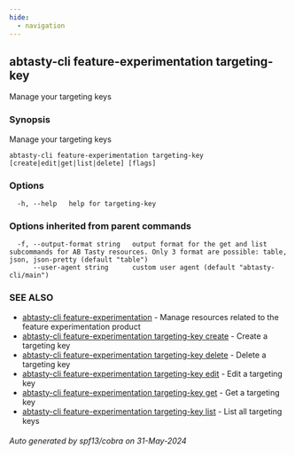 ```yaml
---
hide:
  - navigation
---
```

## abtasty-cli feature-experimentation targeting-key

Manage your targeting keys

### Synopsis

Manage your targeting keys

```
abtasty-cli feature-experimentation targeting-key [create|edit|get|list|delete] [flags]
```

### Options

```
  -h, --help   help for targeting-key
```

### Options inherited from parent commands

```
  -f, --output-format string   output format for the get and list subcommands for AB Tasty resources. Only 3 format are possible: table, json, json-pretty (default "table")
      --user-agent string      custom user agent (default "abtasty-cli/main")
```

### SEE ALSO

* [abtasty-cli feature-experimentation](abtasty-cli_feature-experimentation.md)	 - Manage resources related to the feature experimentation product
* [abtasty-cli feature-experimentation targeting-key create](abtasty-cli_feature-experimentation_targeting-key_create.md)	 - Create a targeting key
* [abtasty-cli feature-experimentation targeting-key delete](abtasty-cli_feature-experimentation_targeting-key_delete.md)	 - Delete a targeting key
* [abtasty-cli feature-experimentation targeting-key edit](abtasty-cli_feature-experimentation_targeting-key_edit.md)	 - Edit a targeting key
* [abtasty-cli feature-experimentation targeting-key get](abtasty-cli_feature-experimentation_targeting-key_get.md)	 - Get a targeting key
* [abtasty-cli feature-experimentation targeting-key list](abtasty-cli_feature-experimentation_targeting-key_list.md)	 - List all targeting keys

###### Auto generated by spf13/cobra on 31-May-2024
